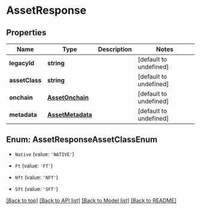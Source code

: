 # AssetResponse

## Properties

|Name | Type | Description | Notes|
|------------ | ------------- | ------------- | -------------|
|**legacyId** | **string** |  | [default to undefined]|
|**assetClass** | **string** |  | [default to undefined]|
|**onchain** | [**AssetOnchain**](AssetOnchain.md) |  | [default to undefined]|
|**metadata** | [**AssetMetadata**](AssetMetadata.md) |  | [default to undefined]|


## Enum: AssetResponseAssetClassEnum


* `Native` (value: `'NATIVE'`)

* `Ft` (value: `'FT'`)

* `Nft` (value: `'NFT'`)

* `Sft` (value: `'SFT'`)





[[Back to top]](#) [[Back to API list]](../../README.md#documentation-for-api-endpoints) [[Back to Model list]](../../README.md#documentation-for-models) [[Back to README]](../../README.md)
